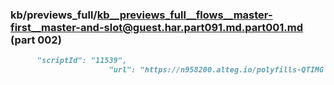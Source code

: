 ### kb/previews_full/kb__previews_full__flows__master-first__master-and-slot@guest.har.part091.md.part001.md (part 002)

```md
      "scriptId": "11539",
                      "url": "https://n958200.alteg.io/polyfills-QTIMG
```

```
